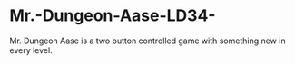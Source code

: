 # Mr.-Dungeon-Aase-LD34-
Mr. Dungeon Aase is a two button controlled game with something new in every level. 
